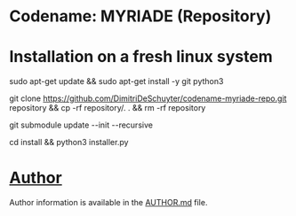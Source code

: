 # Codename: MYRIADE (Repository)

# Installation on a fresh linux system
sudo apt-get update && sudo apt-get install -y git python3

git clone https://github.com/DimitriDeSchuyter/codename-myriade-repo.git repository && cp -rf repository/. . && rm -rf repository

git submodule update --init --recursive

cd install && python3 installer.py

# [Author](AUTHOR.md)
Author information is available in the [AUTHOR.md](AUTHOR.md) file.
